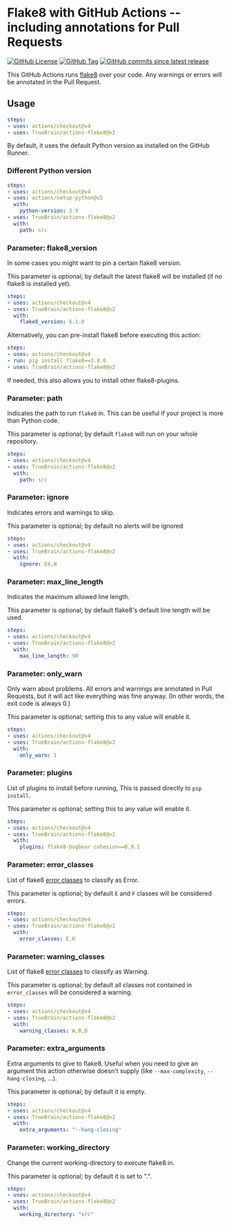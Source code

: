 # Flake8 with GitHub Actions -- including annotations for Pull Requests

[![GitHub License](https://img.shields.io/github/license/TrueBrain/actions-flake8)](https://github.com/TrueBrain/actions-flake8/blob/main/LICENSE)
[![GitHub Tag](https://img.shields.io/github/v/tag/TrueBrain/actions-flake8?include_prereleases&label=stable)](https://github.com/TrueBrain/actions-flake8/releases)
[![GitHub commits since latest release](https://img.shields.io/github/commits-since/TrueBrain/actions-flake8/latest/main)](https://github.com/TrueBrain/actions-flake8/commits/main)

This GitHub Actions runs [flake8](https://github.com/PyCQA/flake8) over your code.
Any warnings or errors will be annotated in the Pull Request.

## Usage

```yaml
steps:
- uses: actions/checkout@v4
- uses: TrueBrain/actions-flake8@v2
```

By default, it uses the default Python version as installed on the GitHub Runner.

### Different Python version

```yaml
steps:
- uses: actions/checkout@v4
- uses: actions/setup-python@v5
  with:
    python-version: 3.9
- uses: TrueBrain/actions-flake8@v2
  with:
    path: src
```

### Parameter: flake8_version

In some cases you might want to pin a certain flake8 version.

This parameter is optional; by default the latest flake8 will be installed (if no flake8 is installed yet).

```yaml
steps:
- uses: actions/checkout@v4
- uses: TrueBrain/actions-flake8@v2
  with:
    flake8_version: 6.1.0
```

Alternatively, you can pre-install flake8 before executing this action:

```yaml
steps:
- uses: actions/checkout@v4
- run: pip install flake8==3.8.0
- uses: TrueBrain/actions-flake8@v2
```

If needed, this also allows you to install other flake8-plugins.

### Parameter: path

Indicates the path to run `flake8` in.
This can be useful if your project is more than Python code.

This parameter is optional; by default `flake8` will run on your whole repository.

```yaml
steps:
- uses: actions/checkout@v4
- uses: TrueBrain/actions-flake8@v2
  with:
    path: src
```

### Parameter: ignore

Indicates errors and warnings to skip.

This parameter is optional; by default no alerts will be ignored

```yaml
steps:
- uses: actions/checkout@v4
- uses: TrueBrain/actions-flake8@v2
  with:
    ignore: E4,W
```

### Parameter: max_line_length

Indicates the maximum allowed line length.

This parameter is optional; by default flake8's default line length will be used.

```yaml
steps:
- uses: actions/checkout@v4
- uses: TrueBrain/actions-flake8@v2
  with:
    max_line_length: 90
```

### Parameter: only_warn

Only warn about problems.
All errors and warnings are annotated in Pull Requests, but it will act like everything was fine anyway.
(In other words, the exit code is always 0.)

This parameter is optional; setting this to any value will enable it.

```yaml
steps:
- uses: actions/checkout@v4
- uses: TrueBrain/actions-flake8@v2
  with:
    only_warn: 1
```

### Parameter: plugins

List of plugins to install before running, This is passed directly to `pip install`.

This parameter is optional; setting this to any value will enable it.

```yaml
steps:
- uses: actions/checkout@v4
- uses: TrueBrain/actions-flake8@v2
  with:
    plugins: flake8-bugbear cohesion==0.9.1
```

### Parameter: error_classes

List of flake8 [error classes](https://flake8.pycqa.org/en/latest/glossary.html#term-error-class) to classify as Error.

This parameter is optional; by default `E` and `F` classes will be considered errors.

```yaml
steps:
- uses: actions/checkout@v4
- uses: TrueBrain/actions-flake8@v2
  with:
    error_classes: E,H
```

### Parameter: warning_classes

List of flake8 [error classes](https://flake8.pycqa.org/en/latest/glossary.html#term-error-class) to classify as Warning.

This parameter is optional; by default all classes not contained in `error_classes` will be considered a warning.

```yaml
steps:
- uses: actions/checkout@v4
- uses: TrueBrain/actions-flake8@v2
  with:
    warning_classes: W,B,D
```

### Parameter: extra_arguments

Extra arguments to give to flake8.
Useful when you need to give an argument this action otherwise doesn't supply (like `--max-complexity`, `--hang-closing`, ...).

This parameter is optional; by default it is empty.

```yaml
steps:
- uses: actions/checkout@v4
- uses: TrueBrain/actions-flake8@v2
  with:
    extra_arguments: "--hang-closing"
```

### Parameter: working_directory

Change the current working-directory to execute flake8 in.

This parameter is optional; by default it is set to ".".

```yaml
steps:
- uses: actions/checkout@v4
- uses: TrueBrain/actions-flake8@v2
  with:
    working_directory: "src"
```
